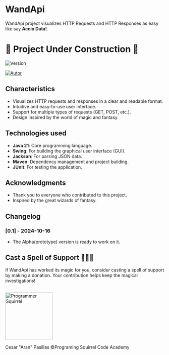 # WandApi
WandApi project visualizes HTTP Requests and HTTP Responses as easy like say **Accio Data!**.

# :construction: Project Under Construction :construction:

![Version](https://img.shields.io/badge/Version-0.1(Alpha)-blue) 

[![Autor](https://img.shields.io/badge/Author-Cesar_"Aran"_Pasillas-black)](https://programmingsquirrel.wordpress.com/about-me/)

## Characteristics
- Visualizes HTTP requests and responses in a clear and readable format.
- Intuitive and easy-to-use user interface.
- Support for multiple types of requests (GET, POST, etc.).
- Design inspired by the world of magic and fantasy.

## Technologies used

- **Java 21**: Core programming language.
- **Swing**: For building the graphical user interface (GUI).
- **Jackson**: For parsing JSON data.
- **Maven**: Dependency management and project building.
- **JUnit**: For testing the application.



## Acknowledgments
- Thank you to everyone who contributed to this project.
- Inspired by the great wizards of fantasy.

## Changelog
### [0.1] - 2024-10-16
- The Alpha(prototype) version is ready to work on it.

## Cast a Spell of Support 🧙‍♂️✨
If WandApi has worked its magic for you, consider casting a spell of support by making a donation. Your contribution helps keep the magical investigations!

<!-- [![Donate via PayPal](https://www.paypalobjects.com/en_US/i/btn/btn_donate_LG.gif)](https://www.paypal.com/donate/example) -->



##
<a href="https://programmingsquirrel.wordpress.com/">
  <img src="https://programmingsquirrel.wordpress.com/wp-content/uploads/2023/05/logo_ardilla_programmer_blue.png" alt="Programmer Squirrel" width="150" height="150">
</a>

Cesar "Aran" Pasillas
©️Programing Squirrel Code Academy
